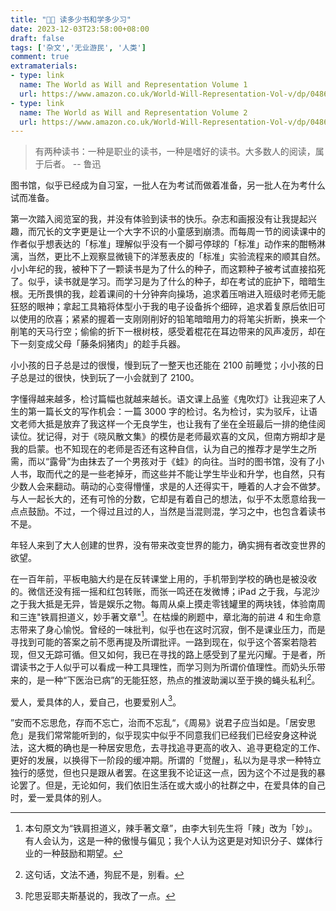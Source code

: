 ```yaml
---
title: "👨‍🎓 读多少书和学多少习"
date: 2023-12-03T23:58:00+08:00
draft: false
tags: ['杂文','无业游民', '人类']
comment: true
extramaterials:
- type: link
  name: The World as Will and Representation Volume 1 
  url: https://www.amazon.co.uk/World-Will-Representation-Vol-v/dp/0486217612/ref=sr_1_1?crid=1SW0SHHG1HZOD&keywords=Arthur+Schopenhauer&qid=1701650013&sprefix=arthur+schopenhauer%2Caps%2C48&sr=8-1
- type: link
  name: The World as Will and Representation Volume 2
  url: https://www.amazon.co.uk/World-Will-Representation-Vol-v/dp/0486217620/ref=sr_1_2?crid=332DVCSOBSTMW&keywords=The+World+as+Will+and+Representation&qid=1701650047&sprefix=the+world+as+will+and+representation%2Caps%2C57&sr=8-2
---
```


> 有两种读书：一种是职业的读书，一种是嗜好的读书。大多数人的阅读，属于后者。 -- 鲁迅

图书馆，似乎已经成为自习室，一批人在为考试而做着准备，另一批人在为考什么试而准备。

第一次踏入阅览室的我，并没有体验到读书的快乐。杂志和画报没有让我提起兴趣，而冗长的文字更是让一个大字不识的小童感到崩溃。而每周一节的阅读课中的作者似乎想表达的「标准」理解似乎没有一个脚弓停球的「标准」动作来的酣畅淋漓，当然，更比不上观察显微镜下的洋葱表皮的「标准」实验流程来的顺其自然。小小年纪的我，被种下了一颗读书是为了什么的种子，而这颗种子被考试直接掐死了。似乎，读书就是学习。而学习是为了什么的种子，却在考试的庇护下，暗暗生根。无所畏惧的我，趁着课间的十分钟奔向操场，追求着压哨进入班级时老师无能狂怒的眼神；拿起工具箱将体型小于我的电子设备拆个细碎，追求着复原后依旧可以使用的欣喜；紧紧的握着一支刚刚削好的铅笔暗暗用力的将笔尖折断，换来一个削笔的天马行空；偷偷的折下一根树枝，感受着棍花在耳边带来的风声凌厉，却在下一刻变成父母「藤条焖猪肉」的趁手兵器。

小小孩的日子总是过的很慢，慢到玩了一整天也还能在 2100 前睡觉；小小孩的日子总是过的很快，快到玩了一小会就到了 2100。

字懂得越来越多，检讨篇幅也就越来越长。语文课上品鉴《鬼吹灯》让我迎来了人生的第一篇长文的写作机会：一篇 3000 字的检讨。名为检讨，实为驳斥，让语文老师大抵是放弃了我这样一个无良学生，也让我有了坐在全班最后一排的绝佳阅读位。犹记得，对于《晓风散文集》的模仿是老师最欢喜的文风，但南方朔却才是我的启蒙。也不知现在的老师是否还有这种自信，认为自己的推荐才是学生之所需，而以“露骨”为由抹去了一个男孩对于《蛙》的向往。当时的图书馆，没有了小人书，取而代之的是一些老掉牙，而这些并不能让学生毕业和升学，也自然，只有少数人会来翻动。萌动的心变得懵懂，求是的人还得实干，睡着的人才会不做梦。与人一起长大的，还有可怜的分数，它却是有着自己的想法，似乎不太愿意给我一点点鼓励。不过，一个得过且过的人，当然是当混则混，学习之中，也包含着读书不是。

年轻人来到了大人创建的世界，没有带来改变世界的能力，确实拥有者改变世界的欲望。

在一百年前，平板电脑大约是在反转课堂上用的，手机带到学校的确也是被没收的。微信还没有摇一摇和红包转账，而张一鸣还在发微博；iPad 之于我，与泥沙之于我大抵是无异，皆是娱乐之物。每周从桌上摸走零钱罐里的两块钱，体验南周和三连"铁肩担道义，妙手著文章"[^1]。在枯燥的刷题中，章北海的前进 4 和生命意志带来了身心愉悦。曾经的一味批判，似乎也在这时沉寂，倒不是课业压力，而是寻找到可能的答案之前不愿再提及所谓批评。一路到现在，似乎这个答案若隐若现，但又无踪可循。但又如何，我已在寻找的路上感受到了星光闪耀。于是者，所谓读书之于人似乎可以看成一种工具理性，而学习则为所谓价值理性。而奶头乐带来的，是一种“下医治已病”的无能狂怒，热点的推波助澜以至于换的蝇头私利[^2]。

爱人，爱具体的人，爱自己，也要爱别人[^3]。

”安而不忘思危，存而不忘亡，治而不忘乱“，《周易》说君子应当如是。「居安思危」是我们常常能听到的，似乎现实中似乎不同意我们已经我们已经安身这种说法，这大概的确也是一种居安思危，去寻找追寻更高的收入、追寻更稳定的工作、更好的发展，以换得下一阶段的缓冲期。所谓的「觉醒」，私以为是寻求一种特立独行的感觉，但也只是跟从者罢。在这里我不论证这一点，因为这个不过是我的暴论罢了。但是，无论如何，我们依旧生活在或大或小的社群之中，在爱具体的自己时，爱一爱具体的别人。


[^1]: 本句原文为“铁肩担道义，辣手著文章”，由李大钊先生将「辣」改为「妙」。有人会认为，这是一种的傲慢与偏见；我个人认为这更是对知识分子、媒体行业的一种鼓励和期望。
[^2]: 这句话，文法不通，狗屁不是，别看。
[^3]: 陀思妥耶夫斯基说的，我改了一点。